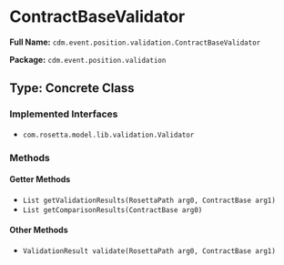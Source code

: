 # ContractBaseValidator

**Full Name:** `cdm.event.position.validation.ContractBaseValidator`

**Package:** `cdm.event.position.validation`

## Type: Concrete Class

### Implemented Interfaces

- `com.rosetta.model.lib.validation.Validator`

### Methods

#### Getter Methods

- `List getValidationResults(RosettaPath arg0, ContractBase arg1)`
- `List getComparisonResults(ContractBase arg0)`

#### Other Methods

- `ValidationResult validate(RosettaPath arg0, ContractBase arg1)`

